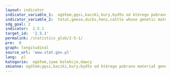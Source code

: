 ```yaml
---
layout: indicator
indicator_variable_1:  ogółem,gęsi,kaczki,kury,bydło od którego pobrano materiał genetyczny do banku genów,materiał genetyczny bydła w banku genów
indicator_variable_2:  total,geese,ducks,hens,cattle whose genetic material is stored in gene bank,genetic material from cattle in gene bank
sdg_goal: 2
indicator:  2.5.1
target_id:  '2.5.1'
permalink: /statistics_glob/2-5-1/
pre:  0
graph: longitudinal
source_url: 'www.stat.gov.pl'
lang:  pl
kategorie:  ogółem,żywe kolekcje,dawcy
zmienne: ogółem;gęsi,kaczki,kury;bydło od którego pobrano materiał genetyczny do banku genów,materiał genetyczny bydła w banku genów
---
```

